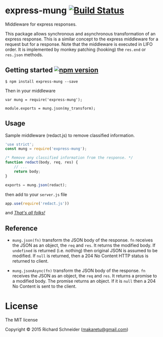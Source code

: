 # express-mung [![Build Status](https://travis-ci.org/richardschneider/express-prefer.svg)](https://travis-ci.org/richardschneider/express-mung)

Middleware for express responses.

This package allows synchronous and asynchronous transformation of an express response.  This is a similar concept to the express middleware for a request but for a response.  Note that the middleware is executed in LIFO order.  It is implemented by monkey patching (hooking) the `res.end` or `res.json` methods.


## Getting started [![npm version](https://badge.fury.io/js/express-mung.svg)](https://badge.fury.io/js/express-mung)

    $ npm install express-mung --save

Then in your middleware

    var mung = require('express-mung');

    module.exports = mung.json(my_transform);

## Usage

Sample middleware (redact.js) to remove classified information.

````javascript
'use strict';
const mung = require('express-mung');

/* Remove any classified information from the response. */
function redact(body, req, res) {
    // ...
    return body;
}

exports = mung.json(redact);
````

then add to your `server.js` file
````javascript
app.use(require('redact.js'))
````
and [*That's all folks!*](https://www.youtube.com/watch?v=gBzJGckMYO4)

## Reference

- `mung.json(fn)` transform the JSON body of the response.  `fn` receives the JSON as an object, the `req` and `res`.  It returns the modified body. If `undefined` is returned (i.e. nothing) then original JSON is assumed to be modified.  If `null` is returned, then a 204 No Content HTTP status is returned to client.

- `mung.jsonAsync(fn)` transform the JSON body of the response.  `fn` receives the JSON as an object, the `req` and `res`.  It returns a promise to a modified body.  The promise returns an object.  If it is `null` then a 204 No Content is sent to the client.

# License
The MIT license

Copyright © 2015 Richard Schneider (makaretu@gmail.com)
